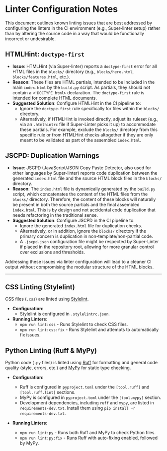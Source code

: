 # Linter Configuration Notes

This document outlines known linting issues that are best addressed by configuring the linters in the CI environment (e.g., Super-linter setup) rather than by altering the source code in a way that would be functionally incorrect or undesirable.

## HTMLHint: `doctype-first`

- **Issue**: HTMLHint (via Super-linter) reports a `doctype-first` error for all HTML files in the `blocks/` directory (e.g., `blocks/hero.html`, `blocks/features.html`, etc.).
- **Reason**: These files are HTML partials, intended to be included in the main `index.html` by the `build.py` script. As partials, they should not contain a `<!DOCTYPE html>` declaration. The `doctype-first` rule is intended for complete HTML documents.
- **Suggested Solution**: Configure HTMLHint in the CI pipeline to:
  - Ignore the `doctype-first` rule specifically for files within the `blocks/` directory.
  - Alternatively, if HTMLHint is invoked directly, adjust its ruleset (e.g., via an `.htmlhintrc` file if Super-Linter picks it up) to accommodate these partials. For example, exclude the `blocks/` directory from this specific rule or from HTMLHint checks altogether if they are only meant to be validated as part of the assembled `index.html`.

## JSCPD: Duplication Warnings

- **Issue**: JSCPD (JavaScript/JSON Copy Paste Detector, also used for other languages by Super-linter) reports code duplication between the generated `index.html` file and the source HTML block files in the `blocks/` directory.
- **Reason**: The `index.html` file is dynamically generated by the `build.py` script, which concatenates the content of the HTML files from the `blocks/` directory. Therefore, the content of these blocks will naturally be present in both the source partials and the final assembled `index.html`. This is by design and not accidental code duplication that needs refactoring in the traditional sense.
- **Suggested Solution**: Configure JSCPD in the CI pipeline to:
  - Ignore the generated `index.html` file for duplication checks.
  - Alternatively, or in addition, ignore the `blocks/` directory if the primary concern is duplication in non-template/non-partial code.
  - A `.jscpd.json` configuration file might be respected by Super-Linter if placed in the repository root, allowing for more granular control over exclusions and thresholds.

Addressing these issues via linter configuration will lead to a cleaner CI output without compromising the modular structure of the HTML blocks.

---

## CSS Linting (Stylelint)

CSS files (`.css`) are linted using [Stylelint](https://stylelint.io/).

- **Configuration**:
    - Stylelint is configured in `.stylelintrc.json`.
- **Running Linters**:
    - `npm run lint:css` - Runs Stylelint to check CSS files.
    - `npm run lint:css:fix` - Runs Stylelint and attempts to automatically fix issues.

## Python Linting (Ruff & MyPy)

Python code (`.py` files) is linted using [Ruff](https://beta.ruff.rs/docs/) for formatting and general code quality (style, errors, etc.) and [MyPy](http://mypy-lang.org/) for static type checking.

- **Configuration**:
    - Ruff is configured in `pyproject.toml` under the `[tool.ruff]` and `[tool.ruff.lint]` sections.
    - MyPy is configured in `pyproject.toml` under the `[tool.mypy]` section.
    - Development dependencies, including `ruff` and `mypy`, are listed in `requirements-dev.txt`. Install them using `pip install -r requirements-dev.txt`.

- **Running Linters**:
    - `npm run lint:py` - Runs both Ruff and MyPy to check Python files.
    - `npm run lint:py:fix` - Runs Ruff with auto-fixing enabled, followed by MyPy.
